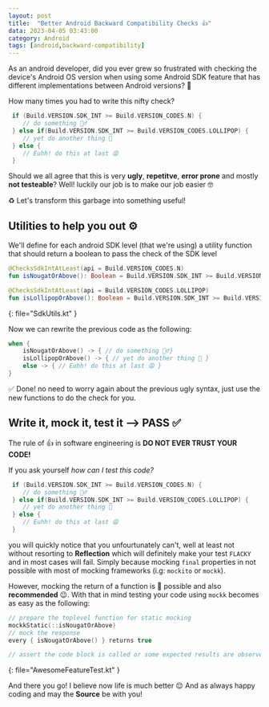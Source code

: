 ```yaml
---
layout: post
title:  "Better Android Backward Compatibility Checks 👍"
data: 2023-04-05 03:43:00
category: Android
tags: [android,backward-compatibility]
---
```


As an android developer, did you ever grew so frustrated with checking the device's Android OS version when using some Android SDK feature that has different implementations between Android versions? 🤔

How many times you had to write this nifty check?

```kotlin
 if (Build.VERSION.SDK_INT >= Build.VERSION_CODES.N) {
    // do something 🙋‍♂️
 } else if(Build.VERSION.SDK_INT >= Build.VERSION_CODES.LOLLIPOP) {
    // yet do another thing 🫣
 } else {
    // Euhh! do this at last 😩
 }
```

Should we all agree that this is very **ugly**, **repetitve**, **error prone** and mostly **not testeable**? Well! luckily our job is to make our job easier 🤓

♻️ Let's transform this garbage into something useful!

## Utilities to help you out ⚙️

We'll define for each android SDK level (that we're using) a utility function that should return a boolean to pass the check of the SDK level

```kotlin
@ChecksSdkIntAtLeast(api = Build.VERSION_CODES.N)
fun isNougatOrAbove(): Boolean = Build.VERSION.SDK_INT >= Build.VERSION_CODES.N

@ChecksSdkIntAtLeast(api = Build.VERSION_CODES.LOLLIPOP)
fun isLollipopOrAbove(): Boolean = Build.VERSION.SDK_INT >= Build.VERSION_CODES.LOLLIPOP
```
{: file="SdkUtils.kt" }

Now we can rewrite the previous code as the following:

```kotlin
when {
    isNougatOrAbove() -> { // do something 🙋‍♂️}
    isLollipopOrAbove() -> { // yet do another thing 🫣 }
    else -> { // Euhh! do this at last 😩 }
}
```

✅ Done! no need to worry again about the previous ugly syntax, just use the new functions to do the check for you.

## Write it, mock it, test it --> PASS ✅

The rule of 👍 in software engineering is **DO NOT EVER TRUST YOUR CODE!**

If you ask yourself _how can I test this code?_ 

```kotlin
 if (Build.VERSION.SDK_INT >= Build.VERSION_CODES.N) {
    // do something 🙋‍♂️
 } else if(Build.VERSION.SDK_INT >= Build.VERSION_CODES.LOLLIPOP) {
    // yet do another thing 🫣
 } else {
    // Euhh! do this at last 😩
 }
```

you will quickly notice that you unfourtunately can't, well at least not without resorting to **Reflection** which will definitely make your test `FLACKY` and in most cases will fail. Simply because mocking `final` properties in not possible with most of mocking frameworks (i.g: `mockito` or `mockk`).

However, mocking the return of a function is 💯 possible and also **recommended** 😉. With that in mind testing your code using `mockk` becomes as easy as the following:

```kotlin
// prepare the toplevel function for static mocking
mockkStatic(::isNougatOrAbove)
// mock the response
every { isNougatOrAbove() } returns true

// assert the code block is called or some expected results are observed
```
{: file="AwesomeFeatureTest.kt" }

And there you go! I believe now life is much better 😌 And as always happy coding and may the **Source** be with you!
